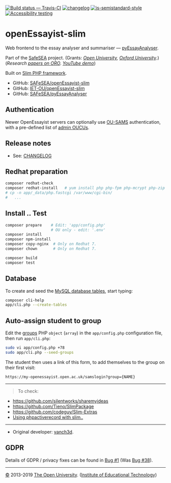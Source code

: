 
[![Build status — Travis-CI][travis-icon]][travis]
[![changelog][release-icon]][changelog]
[![js-semistandard-style][semi-icon]][semi]
[![Accessibility testing][pa11y-icon]][pa11y-ci]

# openEssayist-slim

Web frontend to the essay analyser and summariser — [pyEssayAnalyser][py].

Part of the [SafeSEA][] project.
(Grants: _[Open University][ou-grant], [Oxford University][ox-grant]_.)
(_Research [papers on ORO][oro-ss]. [YouTube demo][yt-demo]_)

Built on [Slim PHP framework][slim].

* GitHub: [SAFeSEA/openEssayist-slim][gh]
* GitHub: [IET-OU/openEssayist-slim][gh-iet]
* GitHub: [SAFeSEA/pyEssayAnalyser][gh-py]

## Authentication

Newer OpenEssayist servers can optionally use [OU-SAMS][] authentication,
with a pre-defined list of [admin OUCUs][admin].

## Release notes

* See: [CHANGELOG][]

## Redhat preparation

```sh
composer redhat-check
composer redhat-install   # yum install php php-fpm php-mcrypt php-zip httpd mod_fcgid
# cp -n app/_data/php.fastcgi /var/www/cgi-bin/
#   ...
```

## Install .. Test

```sh
composer prepare    # Edit: 'app/config.php'
                    # OU only - edit: '.env'
composer install
composer npm-install
composer copy-nginx  # Only on Redhat 7.
composer chown       # Only on Redhat 7.

composer build
composer test
```

## Database

To create and seed the [MySQL database tables][db], start typing:

```sh
composer cli-help
app/cli.php --create-tables
```

## Auto-assign student to group

Edit the [groups][] PHP `object` (`array`) in the `app/config.php` configuration file, then run `app/cli.php`:

```sh
sudo vi app/config.php +78
sudo app/cli.php --seed-groups
```

The student then uses a link of this form, to add themselves to the group on their first visit:

```
https://my-openessayist.open.ac.uk/samslogin?group={NAME}
```

---

> To check:

* https://github.com/silentworks/sharemyideas
* https://github.com/Tieno/SlimPackage
* https://github.com/codeguy/Slim-Extras
* [Using phpactiverecord with slim..](http://silentworks.co.uk/blog/development/using-phpactiverecord-with-slim-framework.html)

---

* Original developer: [vanch3d][].

## GDPR

Details of GDPR / privacy fixes can be found in [Bug #1][] (Was [Bug #38][]).

---
[©][c] 2013-2019 [The Open University][ou]. ([Institute of Educational Technology][iet])

[c]: https://www.open.ac.uk/copyright "Copyright © 2013-2019 The Open University (IET). All rights reserved."
[ou]: https://www.open.ac.uk/
[iet]: https://iet.open.ac.uk/

[vanch3d]: https://github.com/vanch3d "Original developer: Nicolas Van Labeke (vanch3d)"
[changelog]: https://github.com/IET-OU/openEssayist-slim/blob/3.x/CHANGELOG.md

[py]: https://github.com/SAFeSEA/pyEssayAnalyser
[gh]: https://github.com/SAFeSEA/openEssayist-slim "Original"
[gh-iet]: https://github.com/IET-OU/openEssayist-slim "Fork"
[gh-py]: https://github.com/SAFeSEA/pyEssayAnalyser "Python"
[travis]: https://travis-ci.org/IET-OU/openEssayist-slim "IET-OU / openEsasyist-slim"
[travis-icon]: https://travis-ci.org/IET-OU/openEssayist-slim.svg
[travis-ss]:  https://travis-ci.org/SAFeSEA/openEssayist-slim "SafeSEA / openEssayist-slim"
[travis-ss-icon]: https://api.travis-ci.org/SAFeSEA/openEssayist-slim.svg
    "Build status – Travis-CI (PHP)"
[semi]: https://github.com/Flet/semistandard
[semi-icon]: https://img.shields.io/badge/code_style-semistandard-brightgreen.svg?_style=flat-square
    "Javascript coding style — 'semistandard'"
[pa11y-ci]: https://github.com/pa11y/pa11y-ci
    "Automated accessibility testing - via 'pa11y-ci' (work-in-progress)"
[pa11y-icon]: https://img.shields.io/badge/accessibility-pa11y--ci-blue.svg
[release-icon]: https://img.shields.io/github/release/IET-OU/openEssayist-slim.svg "Changelog: latest GitHub release"
[slim]: https://docs.slimframework.com/ "Slim PHP Framework v2"
[db]: https://github.com/IET-OU/openEssayist-slim/blob/3.x/app/_data/openessayist-schema.sql#L24 "SQL database schema"
[ou-sams]: https://github.com/IET-OU/openEssayist-slim/blob/3.x/composer.json#L45 "Composer: use the 'iet-ou/sams-c-auth' library"
[admin]: https://github.com/IET-OU/openEssayist-slim/blob/3.x/config/app.DIST.php#L62 "Configuration: 'admin_oucu_list' => [ .. ]"
[groups]: https://github.com/IET-OU/openEssayist-slim/blob/3.x/config/app.DIST.php#L82 "Configuration: 'groups' => [ .. ]"

[safesea]: https://www.open.ac.uk/researchprojects/safesea/
  "Supportive Automated Feedback for Short Essay Answers (SAFeSEA)."
[yt-demo]: https://youtu.be/7a3ATQPjpiM# "openEssayist Software Tool Demonstration, @ietou on YouTube"
[yt-intro]: https://youtu.be/a9l0ts1tgK4# "Introduction to openEssayist - Professor Denise Whitelock, @ietou on YouTube"
[oro-ss]: https://oro.open.ac.uk/cgi/search/archive/advanced?project_details_project_name=SafeSEA "'SafeSEA' on ORO (10 results)"
[oro-oe]: https://oro.open.ac.uk/cgi/search/archive/simple?meta=OpenEssayist& "'OpenEssayist' on ORO (8 results)"
[ou-grant]: http://gow.epsrc.ac.uk/NGBOViewGrant.aspx?GrantRef=EP/J005959/1
  "Supportive Automated Feedback for Short Essay Answers (SAFeSEA) (Open University, 2012-2014) [EPSRC grant: EP/J005959/1]"
[ox-grant]: http://gow.epsrc.ac.uk/NGBOViewGrant.aspx?GrantRef=EP/J005231/1
  "Supportive Automated Feedback for Short Essay Answers (SAFeSEA) (Oxford University, 2012-2014) [EPSRC grant: EP/J005231/1]"

[Bug #38]: https://github.com/SAFeSEA/openEssayist-slim/issues/38 "GDPR/privacy (SafeSEA)"
[bug #1]: https://github.com/IET-OU/openEssayist-slim/issues/1 "GDPR/privacy"

[End]: //.
